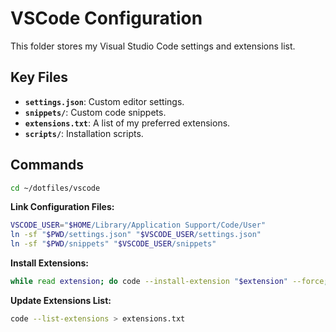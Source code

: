 # VSCode Configuration

This folder stores my Visual Studio Code settings and extensions list.

## Key Files

- **`settings.json`**: Custom editor settings.
- **`snippets/`**: Custom code snippets.
- **`extensions.txt`**: A list of my preferred extensions.
- **`scripts/`**: Installation scripts.

## Commands

```bash
cd ~/dotfiles/vscode
```

**Link Configuration Files:**

```bash
VSCODE_USER="$HOME/Library/Application Support/Code/User"
ln -sf "$PWD/settings.json" "$VSCODE_USER/settings.json"
ln -sf "$PWD/snippets" "$VSCODE_USER/snippets"
```

**Install Extensions:**

```bash
while read extension; do code --install-extension "$extension" --force; done < extensions.txt
```

**Update Extensions List:**

```bash
code --list-extensions > extensions.txt
```
